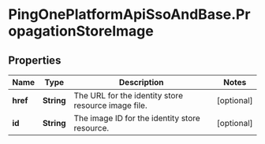 # PingOnePlatformApiSsoAndBase.PropagationStoreImage

## Properties

Name | Type | Description | Notes
------------ | ------------- | ------------- | -------------
**href** | **String** | The URL for the identity store resource image file. | [optional] 
**id** | **String** | The image ID for the identity store resource. | [optional] 


